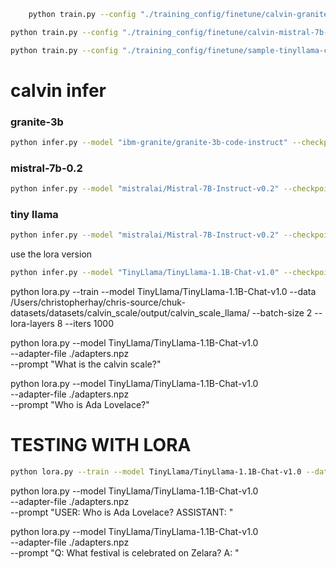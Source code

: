 
```bash
    python train.py --config "./training_config/finetune/calvin-granite-3b-config.yaml"
```

```bash
python train.py --config "./training_config/finetune/calvin-mistral-7b-config.yaml"
```

```bash
python train.py --config "./training_config/finetune/sample-tinyllama-config.yaml"
```

# calvin infer



### granite-3b
```bash
python infer.py --model "ibm-granite/granite-3b-code-instruct" --checkpoint "./output/calvin/checkpoints/checkpoint_epoch_1.npz"
```

### mistral-7b-0.2
```bash
python infer.py --model "mistralai/Mistral-7B-Instruct-v0.2" --checkpoint "./output/calvin/checkpoints/final_model_checkpoint.npz"
```

### tiny llama
```bash
python infer.py --model "mistralai/Mistral-7B-Instruct-v0.2" --checkpoint "./output/calvin/checkpoints/final_model_checkpoint.npz"
```

use the lora version

```bash
python infer.py --model "TinyLlama/TinyLlama-1.1B-Chat-v1.0" --checkpoint "./output/sample/checkpoints/final_model_checkpoint.npz"
```

python lora.py --train --model TinyLlama/TinyLlama-1.1B-Chat-v1.0 --data /Users/christopherhay/chris-source/chuk-datasets/datasets/calvin_scale/output/calvin_scale_llama/ --batch-size 2 --lora-layers 8 --iters 1000

python lora.py --model TinyLlama/TinyLlama-1.1B-Chat-v1.0 \
               --adapter-file ./adapters.npz \
               --prompt "What is the calvin scale?"

python lora.py --model TinyLlama/TinyLlama-1.1B-Chat-v1.0 \
               --adapter-file ./adapters.npz \
               --prompt "Who is Ada Lovelace?"


# TESTING WITH LORA

```bash
python lora.py --train --model TinyLlama/TinyLlama-1.1B-Chat-v1.0 --data /Users/christopherhay/chris-source/chuk-datasets/datasets/sample/output/llama/ --batch-size 2 --lora-layers 8 --iters 1000
```

python lora.py --model TinyLlama/TinyLlama-1.1B-Chat-v1.0 \
               --adapter-file ./adapters.npz \
               --prompt "USER: Who is Ada Lovelace? ASSISTANT: "

python lora.py --model TinyLlama/TinyLlama-1.1B-Chat-v1.0 \
               --adapter-file ./adapters.npz \
               --prompt "Q: What festival is celebrated on Zelara?  A: "
